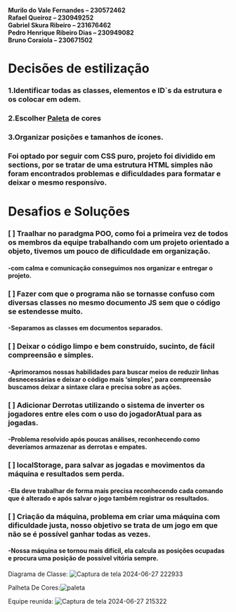 **Murilo do Vale Fernandes – 230572462**  
**Rafael Queiroz – 230949252**  
**Gabriel Skura Ribeiro – 231676462**  
**Pedro Henrique Ribeiro Dias – 230949082**  
**Bruno Coraiola – 230671502**  

# Decisões de estilização
### 1.Identificar todas as classes, elementos e ID`s da estrutura e os colocar em odem. 
### 2.Escolher [Paleta](https://coolors.co/3a015c-4f0147-35012c-290025-11001c) de cores 
### 3.Organizar posições e tamanhos de ícones. 
### Foi optado por seguir com CSS puro, projeto foi dividido em sections, por se tratar de uma estrutura HTML simples não foram encontrados problemas e dificuldades para formatar e deixar o mesmo responsívo. 

# Desafios e Soluções 
### [ ] Traalhar no paradgma POO, como foi a primeira vez de todos os membros da equipe trabalhando com um projeto orientado a objeto, tivemos um pouco de dificuldade em organização.
#### -com calma e comunicação conseguimos nos organizar e entregar o projeto.

### [ ] Fazer com que o programa não se tornasse confuso com diversas classes no mesmo documento JS sem que o código se estendesse muito. 
#### -Separamos as classes em documentos separados. 

### [ ] Deixar o código limpo e bem construído, sucinto, de fácil compreensão e simples. 
#### -Aprimoramos nossas habilidades para buscar meios de reduzir linhas desnecessárias e deixar o código mais ‘simples’, para compreensão buscamos deixar a sintaxe clara e precisa sobre as ações. 

### [ ] Adicionar Derrotas utilizando o sistema de inverter os jogadores entre eles com o uso do jogadorAtual para as jogadas. 
#### -Problema resolvido após poucas análises, reconhecendo como deveríamos armazenar as derrotas e empates. 

### [ ] localStorage, para salvar as jogadas e movimentos da máquina e resultados sem perda. 
#### -Ela deve trabalhar de forma mais precisa reconhecendo cada comando que é alterado e após salvar o jogo também registrar os resultados.

### [ ] Criação da máquina, problema em criar uma máquina com dificuldade justa, nosso objetivo se trata de um jogo em que não se é possível ganhar todas as vezes.
#### -Nossa máquina se tornou mais difícil, ela calcula as posições ocupadas e procura uma posição de possível vitória sempre.

Diagrama de Classe: ![Captura de tela 2024-06-27 222933](https://github.com/coraiolaLM/Jogo-Da-Velha/assets/142634278/3f5872b5-1652-4308-9934-8212fcd525b6)


Palheta De Cores:![paleta](https://github.com/coraiolaLM/Jogo-Da-Velha/assets/142634278/4a59efbd-52ef-4bac-8207-1d95313d2443)


Equipe reunida: ![Captura de tela 2024-06-27 215322](https://github.com/coraiolaLM/Jogo-Da-Velha/assets/142634278/8b8de955-3074-4877-b61a-e1496b3cdb15)


